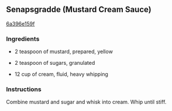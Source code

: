 ## Senapsgradde (Mustard Cream Sauce)

[6a396e159f](http://www.food.com/recipe/senapsgr-dde-mustard-cream-sauce-424624)

### Ingredients

 - 2 teaspoon of mustard, prepared, yellow

 - 2 teaspoon of sugars, granulated

 - 12 cup of cream, fluid, heavy whipping

### Instructions

Combine mustard and sugar and whisk into cream. Whip until stiff.